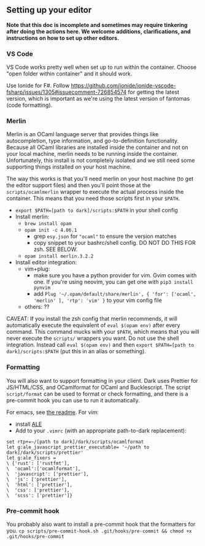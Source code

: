 ## Setting up your editor

**Note that this doc is incomplete and sometimes may require tinkering after doing the actions here. We welcome additions, clarifications, and instructions on how to set up other editors.**

### VS Code

VS Code works pretty well when set up to run within the container. Choose "open folder within container" and it should work.

Use Ionide for F#. Follow
https://github.com/ionide/ionide-vscode-fsharp/issues/1305#issuecomment-726854574
for getting the latest version, which is important as we're using the latest
version of fantomas (code formatting).

### Merlin

Merlin is an OCaml language server that provides things like autocompletion,
type information, and go-to-definition functionality. Because all OCaml
libraries are installed inside the container and not on your local machine,
merlin needs to be running inside the container. Unfortunately, this install is
not completely isolated and we still need some supporting things installed on
your host machine.

The way this works is that you'll need merlin on your host machine (to get the editor
support files) and then you'll point those at the `scripts/ocamlmerlin` wrapper
to execute the actual process inside the container. This means that you need
those scripts first in your `$PATH`.

- `export $PATH=[path to dark]/scripts:$PATH` in your shell config
- Install merlin:
  - `brew install opam`
  - `opam init -c 4.06.1`
    - grep `esy.json` for `"ocaml"` to ensure the version matches
    - copy snippet to your bashrc/shell config. DO NOT DO THIS FOR zsh. SEE BELOW.
  - `opam install merlin.3.2.2`
- Install editor integration:
  - vim+plug:
    - make sure you have a python provider for vim. Gvim comes with one. If you're using neovim, you can get one with `pip3 install pynvim`
    - add `Plug '~/.opam/default/share/merlin', { 'for': ['ocaml', 'merlin' ], 'rtp': 'vim' }` to your vim config file
  - others: ??

CAVEAT: If you install the zsh config that merlin recommends, it will
automatically execute the equivalent of `eval $(opam env)` after every command.
This command mucks with your `$PATH`, which means that you will never execute
the `scripts/` wrappers you want. Do not use the shell integration. Instead
call `eval $(opam env)` and then `export $PATH=[path to dark]/scripts:$PATH` (put
this in an alias or something).

### Formatting

You will also want to support formatting in your client. Dark uses Prettier for JS/HTML/CSS, and OCamlformat for OCaml and Bucklescript. The script `script/format` can be used to format or check formatting, and there is a pre-commit hook you can use to run it automatically.

For emacs, see [the
readme](https://github.com/ocaml-ppx/ocamlformat#emacs-setup). For vim:

- install [ALE](https://github.com/w0rp/ale)
- Add to your `.vimrc` (with an appropriate path-to-dark replacement):

```
set rtp+=~/[path to dark]/dark/scripts/ocamlformat
let g:ale_javascript_prettier_executable= '~/path to dark]/dark/scripts/prettier'
let g:ale_fixers =
\ {'rust': ['rustfmt'],
\  'ocaml':['ocamlformat'],
\  'javascript': ['prettier'],
\  'js': ['prettier'],
\  'html': ['prettier'],
\  'css': ['prettier'],
\  'scss': ['prettier']}
```

### Pre-commit hook

You probably also want to install a pre-commit hook that the formatters for
you.
`cp scripts/pre-commit-hook.sh .git/hooks/pre-commit && chmod +x .git/hooks/pre-commit`
